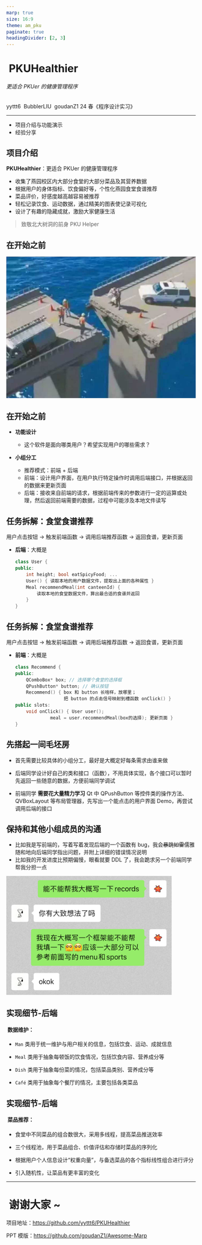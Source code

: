 ```yaml
---
marp: true
size: 16:9
theme: am_pku
paginate: true
headingDivider: [2, 3]
---
```


<!-- _class: cover_e hugetext -->
<!-- _footer: <img src="https://www.pku.edu.cn/Uploads/Picture/2019/12/26/s5e04147ee4a83.png" width=250> -->
<!-- _paginate: "" -->

# &nbsp;PKUHealthier

###### 更适合 PKUer 的健康管理程序

yyttt6&nbsp;&nbsp;BubblerLIU&nbsp;&nbsp;goudanZ1
24 春《程序设计实习》
<br>

---

<!-- _class: toc_b hugetext -->
<!-- _header: 目录<br>![](https://portal.pku.edu.cn/portal2017/img/pkulogo_white.svg)-->
<!-- _paginate: "" -->

- 项目介绍与功能演示
- 经验分享

## 项目介绍

<!-- _class: hugetext fixedtitleA -->

**PKUHealthier**：更适合 PKUer 的健康管理程序

- 收集了燕园校区内大部分食堂的大部分菜品及其营养数据
- 根据用户的身体指标、饮食偏好等，个性化燕园食堂食谱推荐
- 菜品评价，好感度越高越容易被推荐
- 轻松记录饮食、运动数据，通过精美的图表使记录可视化
- 设计了有趣的隐藏成就，激励大家健康生活

> 致敬北大树洞的前身 PKU Helper

## 在开始之前

<!-- _class: hugetext fixedtitleA -->

<img src="assets/bridge.png" width=650>

## 在开始之前

<!-- _class: hugetext fixedtitleA -->

- **功能设计**

  - 这个软件是面向哪类用户？希望实现用户的哪些需求？

- **小组分工**
  - 推荐模式：前端 + 后端
  - 前端：设计用户界面，在用户执行特定操作时调用后端接口，并根据返回的数据来更新页面
  - 后端：接收来自前端的请求，根据前端传来的参数进行一定的运算或处理，然后返回前端需要的数据，过程中可能涉及本地文件读写

## 任务拆解：食堂食谱推荐

<!-- _class: hugetext fixedtitleA -->

用户点击按钮 → 触发前端函数 → 调用后端推荐函数 → 返回食谱，更新页面

- **后端**：大概是

  ```cpp
  class User {
  public:
      int height; bool eatSpicyFood; ...
      User() { 读取本地的用户数据文件，提取出上面的各种属性 }
      Meal recommendMeal(int canteenId) {
          读取本地的食堂数据文件，算出最合适的食谱并返回
      }
  }
  ```

## 任务拆解：食堂食谱推荐

<!-- _class: hugetext fixedtitleA -->

用户点击按钮 → 触发前端函数 → 调用后端推荐函数 → 返回食谱，更新页面
- **前端**：大概是
  ```cpp
  class Recommend {
  public:
      QComboBox* box; // 选择哪个食堂的选择框
      QPushButton* button; // 确认按钮
      Recommend() { box 和 button 长啥样，放哪里；
                    把 button 的点击信号映射到槽函数 onClick() }
  public slots:
      void onClick() { User user();
               meal = user.recommendMeal(box的选择); 更新页面 }
  }
  ```

## 先搭起一间毛坯房

<!-- _class: hugetext fixedtitleA -->

- 首先需要比较具体的小组分工，最好是大概定好每条需求由谁来做

- 后端同学设计好自己的类和接口（函数），不用具体实现，各个接口可以暂时先返回一些随意的数据，方便前端同学调试

- 前端同学 **需要花大量精力学习** Qt 中 QPushButton 等控件类的操作方法、QVBoxLayout 等布局管理器，先写出一个能点击的用户界面 Demo，再尝试调用后端的接口

## 保持和其他小组成员的沟通

<!-- _class: hugetext fixedtitleA -->

- 比如我是写前端的，写着写着发现后端的一个函数有 bug，我会~~暴跳如雷~~儒雅随和地向后端同学指出问题，并附上详细的错误情况说明
- 比如我的开发进度比预期偏慢，眼看就要 DDL 了，我会跪求另一个前端同学帮我分担一点

<img src="assets/beg.png" width=440>

## 实现细节-后端

<!-- _class: hugetext fixedtitleA -->

#### &nbsp;数据维护：

- `Man` 类用于统一维护与用户相关的信息，包括饮食、运动、成就信息

- `Meal` 类用于抽象每顿饭的饮食情况，包括饮食内容、营养成分等

- `Dish` 类用于抽象每份菜的情况，包括菜品类别、营养成分等

- `Café` 类用于抽象每个餐厅的情况，主要包括各类菜品

## 实现细节-后端

<!-- _class: hugetext fixedtitleA -->

#### &nbsp;菜品推荐：

- 食堂中不同菜品的组合数很大，采用多线程，提高菜品推送效率

- 三个线程池，用于菜品组合、价值评估和存储时菜品的序列化

- 根据用户个人信息设计“权重向量”，与备选菜品的各个指标线性组合进行评分

- 引入随机性，让菜品有更丰富的变化

---

<!-- _class: cover_d hugetext -->
<!-- _paginate: "" -->

# &nbsp;谢谢大家 ~

项目地址：<a href="https://github.com/yyttt6/PKUHealthier">https://github.com/yyttt6/PKUHealthier</a>

PPT 模版：<a href="https://github.com/goudanZ1/Awesome-Marp">https://github.com/goudanZ1/Awesome-Marp</a>
